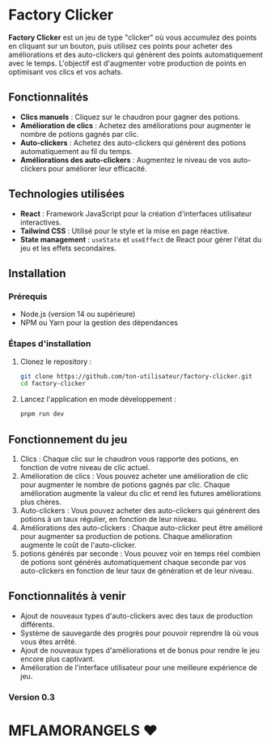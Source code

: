 # Factory Clicker

**Factory Clicker** est un jeu de type "clicker" où vous accumulez des points en cliquant sur un bouton, puis utilisez ces points pour acheter des améliorations et des auto-clickers qui génèrent des points automatiquement avec le temps. L'objectif est d'augmenter votre production de points en optimisant vos clics et vos achats.

## Fonctionnalités

- **Clics manuels** : Cliquez sur le chaudron pour gagner des potions.
- **Amélioration de clics** : Achetez des améliorations pour augmenter le nombre de potions gagnés par clic.
- **Auto-clickers** : Achetez des auto-clickers qui génèrent des potions automatiquement au fil du temps.
- **Améliorations des auto-clickers** : Augmentez le niveau de vos auto-clickers pour améliorer leur efficacité.

## Technologies utilisées

- **React** : Framework JavaScript pour la création d'interfaces utilisateur interactives.
- **Tailwind CSS** : Utilisé pour le style et la mise en page réactive.
- **State management** : `useState` et `useEffect` de React pour gérer l'état du jeu et les effets secondaires.

## Installation

### Prérequis

- Node.js (version 14 ou supérieure)
- NPM ou Yarn pour la gestion des dépendances

### Étapes d'installation

1. Clonez le repository :
   ```bash
   git clone https://github.com/ton-utilisateur/factory-clicker.git
   cd factory-clicker
   ```
   
2. Lancez l'application en mode développement :
   ```bash
   pnpm run dev
   ```

## Fonctionnement du jeu

1. Clics : Chaque clic sur le chaudron vous rapporte des potions, en fonction de votre niveau de clic actuel.
2. Amélioration de clics : Vous pouvez acheter une amélioration de clic pour augmenter le nombre de potions gagnés par clic. Chaque amélioration augmente la valeur du clic et rend les futures améliorations plus chères.
3. Auto-clickers : Vous pouvez acheter des auto-clickers qui génèrent des potions à un taux régulier, en fonction de leur niveau.
4. Améliorations des auto-clickers : Chaque auto-clicker peut être amélioré pour augmenter sa production de potions. Chaque amélioration augmente le coût de l'auto-clicker.
5. potions générés par seconde : Vous pouvez voir en temps réel combien de potions sont générés automatiquement chaque seconde par vos auto-clickers en fonction de leur taux de génération et de leur niveau.

## Fonctionnalités à venir

- Ajout de nouveaux types d'auto-clickers avec des taux de production différents.
- Système de sauvegarde des progrès pour pouvoir reprendre là où vous vous êtes arrêté.
- Ajout de nouveaux types d'améliorations et de bonus pour rendre le jeu encore plus captivant.
- Amélioration de l'interface utilisateur pour une meilleure expérience de jeu.

### Version 0.3

# MFLAMORANGELS ❤️